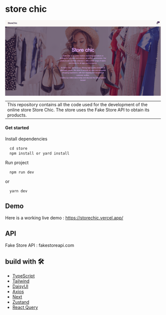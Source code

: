 # store chic

![hero](/public/hero.png)

<table>
<tr>
<td>
This repository contains all the code used for the development of the online store Store Chic. The store uses the Fake Store API to obtain its products.
</td>
</tr>
</table>

#### Get started

Install dependencies

```
  cd store
  npm install or yard install
```

Run project

```
  npm run dev
```

or

```
  yarn dev
```

## Demo

Here is a working live demo : https://storechic.vercel.app/

## API

Fake Store API : fakestoreapi.com

## build with 🛠️

- [TypeScript](https://www.typescriptlang.org/docs/)
- [Tailwind](https://tailwindcss.com/)
- [DaisyUI](https://daisyui.com/)
- [Axios](https://axios-http.com/)
- [Next](https://nextjs.org/)
- [Zustand](https://github.com/pmndrs/zustand)
- [React Query](https://react-query-v3.tanstack.com/)
